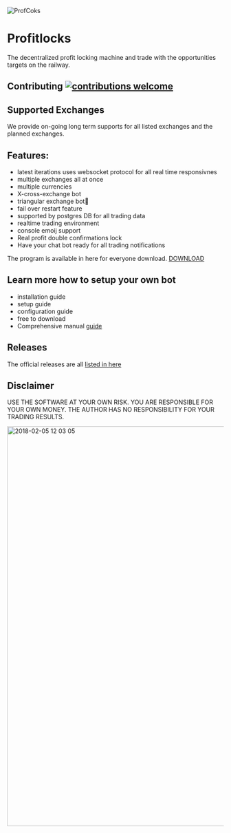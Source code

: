 ![ProfCoks](https://user-images.githubusercontent.com/629338/36960338-93be8f56-2081-11e8-9588-114d8b34c145.png)
# Profitlocks

The decentralized profit locking machine and trade with the opportunities targets on the railway.

## Contributing [![contributions welcome](https://img.shields.io/badge/contributions-welcome-brightgreen.svg?style=flat)](https://github.com/tokenchain/profitlocks/issues)
## Supported Exchanges
We provide on-going long term supports for all listed exchanges and the planned exchanges.

## Features:
* latest iterations uses websocket protocol for all real time responsivnes
* multiple exchanges all at once
* multiple currencies
* X-cross-exchange bot
* triangular exchange bot🤖 
* fail over restart feature
* supported by postgres DB for all trading data
* realtime trading environment
* console emoij support
* Real profit double confirmations lock
* Have your chat bot ready for all trading notifications

The program is available in here for everyone download. [DOWNLOAD](https://mega.nz/#F!Nop0FBSb!6PA8eV9mxzGg0f1IPFC_aw)

## Learn more how to setup your own bot
- installation guide
- setup guide
- configuration guide
- free to download
- Comprehensive manual [guide](https://github.com/tokenchain/profitlocks/wiki)

## Releases
The official releases are all [listed in here](https://github.com/tokenchain/Profitlocks/releases)

## Disclaimer
USE THE SOFTWARE AT YOUR OWN RISK. YOU ARE RESPONSIBLE FOR YOUR OWN MONEY. THE AUTHOR HAS NO RESPONSIBILITY FOR YOUR TRADING RESULTS.

<img width="929" alt="2018-02-05 12 03 05" src="https://user-images.githubusercontent.com/629338/35781821-7ce6c0ee-0a08-11e8-9814-87fb6ac37470.png">
